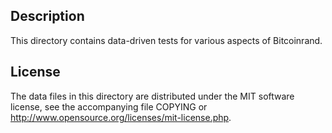 Description
------------

This directory contains data-driven tests for various aspects of Bitcoinrand.

License
--------

The data files in this directory are distributed under the MIT software
license, see the accompanying file COPYING or
http://www.opensource.org/licenses/mit-license.php.

